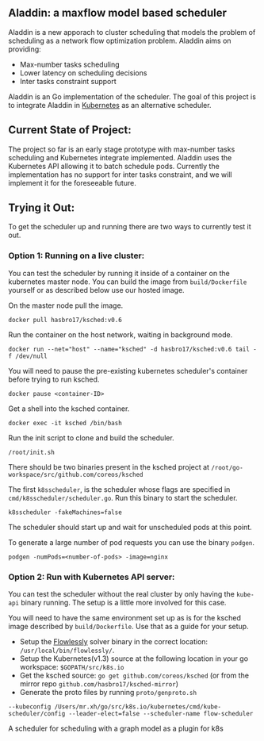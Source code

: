 ## Aladdin: a maxflow model based scheduler

Aladdin is a new apporach to cluster scheduling that models the problem of scheduling as a network flow optimization problem. Aladdin aims on providing:

- Max-number tasks scheduling
- Lower latency on scheduling decisions
- Inter tasks constraint support

Aladdin is an Go implementation of the scheduler. The goal of this project is to integrate Aladdin in [Kubernetes](https://github.com/kubernetes/kubernetes) as an alternative scheduler.

## Current State of Project:

The project so far is an early stage prototype with max-number tasks scheduling and Kubernetes integrate implemented. Aladdin uses the Kubernetes API allowing it to batch schedule pods. Currently the implementation has no support for inter tasks constraint, and we will implement it for the foreseeable future.

## Trying it Out:

To get the scheduler up and running there are two ways to currently test it out.

### Option 1: Running on a live cluster:

You can test the scheduler by running it inside of a container on the kubernetes master node. You can build the image from `build/Dockerfile` yourself or as described below use our hosted image.

On the master node pull the image.

```
docker pull hasbro17/ksched:v0.6
```

Run the container on the host network, waiting in background mode.

```
docker run --net="host" --name="ksched" -d hasbro17/ksched:v0.6 tail -f /dev/null
```

You will need to pause the pre-existing kubernetes scheduler's container before trying to run ksched.

```
docker pause <container-ID>
```

Get a shell into the ksched container.

```
docker exec -it ksched /bin/bash
```

Run the init script to clone and build the scheduler.

```
/root/init.sh
```

There should be two binaries present in the ksched project at `/root/go-workspace/src/github.com/coreos/ksched`

The first `k8sscheduler`, is the scheduler whose flags are specified in `cmd/k8sscheduler/scheduler.go`. Run this binary to start the scheduler.

```
k8sscheduler -fakeMachines=false
```

The scheduler should start up and wait for unscheduled pods at this point.

To generate a large number of pod requests you can use the binary `podgen`.

```
podgen -numPods=<number-of-pods> -image=nginx
```

### Option 2: Run with Kubernetes API server:

You can test the scheduler without the real cluster by only having the `kube-api` binary running. The setup is a little more involved for this case.

You will need to have the same environment set up as is for the ksched image described by `build/Dockerfile`. Use that as a guide for your setup.

- Setup the [Flowlessly](https://github.com/ICGog/Flowlessly) solver binary in the correct location: `/usr/local/bin/flowlessly/`.
- Setup the Kubernetes(v1.3) source at the following location in your go workspace: `$GOPATH/src/k8s.io`
- Get the ksched source: `go get github.com/coreos/ksched` (or from the mirror repo `github.com/hasbro17/ksched-mirror`)
- Generate the proto files by running `proto/genproto.sh`

`--kubeconfig /Users/mr.xh/go/src/k8s.io/kubernetes/cmd/kube-scheduler/config --leader-elect=false --scheduler-name flow-scheduler`

A scheduler for scheduling with a graph model as a plugin for k8s